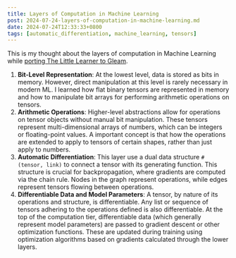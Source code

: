 ```yaml
---
title: Layers of Computation in Machine Learning
post: 2024-07-24-layers-of-computation-in-machine-learning.md
date: 2024-07-24T12:33:33+0800
tags: [automatic_differentiation, machine_learning, tensors]
---
```

This is my thought about the layers of computation in Machine Learning while [porting The Little Learner to Gleam](https://github.com/nohzafk/the_gleam_learner).

1. **Bit-Level Representation**: At the lowest level, data is stored as bits in memory. However, direct manipulation at this level is rarely necessary in modern ML. I learned how flat binary tensors are represented in memory and how to manipulate bit arrays for performing arithmetic operations on tensors.
2. **Arithmetic Operations**: Higher-level abstractions allow for operations on tensor objects without manual bit manipulation. These tensors represent multi-dimensional arrays of numbers, which can be integers or floating-point values. A important concept is that how the operations are extended to apply to tensors of certain shapes, rather than just apply to numbers.
3. **Automatic Differentiation**: This layer use a dual data structure `#(tensor, link)` to connect a tensor with its generating function. This structure is crucial for backpropagation, where gradients are computed via the chain rule. Nodes in the graph represent operations, while edges represent tensors flowing between operations.
4. **Differentiable Data and Model Parameters**: A tensor, by nature of its operations and structure, is differentiable. Any list or sequence of tensors adhering to the operations defined is also differentiable. At the top of the computation tier, differentiable data (which generally represent model parameters) are passed to gradient descent or other optimization functions. These are updated during training using optimization algorithms based on gradients calculated through the lower layers.